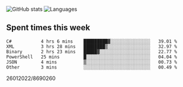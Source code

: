 ![GitHub stats](https://github-readme-stats.vercel.app/api?username=emipa606&theme=github_dark&show_icons=true) 
![Languages](https://github-readme-stats.vercel.app/api/top-langs/?username=emipa606&theme=github_dark&layout=compact)

## Spent times this week
<!--START_SECTION:waka-->

```text
C#           4 hrs 6 mins    █████████▓░░░░░░░░░░░░░░░   39.01 %
XML          3 hrs 28 mins   ████████▒░░░░░░░░░░░░░░░░   32.97 %
Binary       2 hrs 23 mins   █████▓░░░░░░░░░░░░░░░░░░░   22.77 %
PowerShell   25 mins         █░░░░░░░░░░░░░░░░░░░░░░░░   04.04 %
JSON         4 mins          ▒░░░░░░░░░░░░░░░░░░░░░░░░   00.73 %
Other        3 mins          ░░░░░░░░░░░░░░░░░░░░░░░░░   00.49 %
```

<!--END_SECTION:waka-->


26012022/8690260
